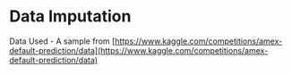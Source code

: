 # Data Imputation

Data Used - A sample from [https://www.kaggle.com/competitions/amex-default-prediction/data](https://www.kaggle.com/competitions/amex-default-prediction/data)